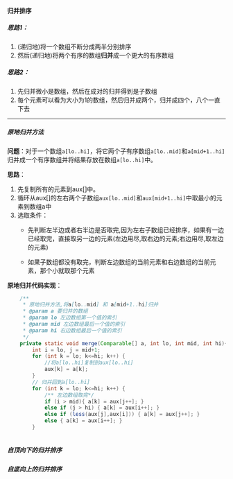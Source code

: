 #### 归并排序

##### 思路1：

1. (递归地)将一个数组不断分成两半分别排序
2. 然后(递归地)将两个有序的数组**归并**成一个更大的有序数组

##### 思路2：

1. 先归并微小是数组，然后在成对的归并得到是子数组
2. 每个元素可以看为大小为1的数组，然后归并成两个，归并成四个，八个一直下去

---

##### 原地归并方法

**问题**：对于一个数组`a[lo..hi]`，将它两个子有序数组`a[lo..mid]`和`a[mid+1..hi]`归并成一个有序数组并将结果存放在数组`a[lo..hi]`中。

**思路**：

1. 先复制所有的元素到aux[]中。
2. 循环从aux[]的左右两个子数组`aux[lo..mid]`和`aux[mid+1..hi]`中取最小的元素到数组a中
3. 选取条件：
   * 先判断左半边或者右半边是否取完,因为左右子数组已经排序，如果有一边已经取完，直接取另一边的元素(左边用尽,取右边的元素;右边用尽,取左边的元素)
   
   * 如果子数组都没有取完，判断左边数组的当前元素和右边数组的当前元素，那个小就取那个元素

**原地归并代码实现**：

```java
    /**
     * 原地归并方法,将a[lo..mid] 和 a[mid+1..hi]归并
     * @param a 要归并的数组
     * @param lo 左边数组第一个值的索引
     * @param mid 左边数组最后一个值的索引
     * @param hi 右边数组最后一个值的索引
     */
    private static void merge(Comparable[] a, int lo, int mid, int hi){
        int i = lo, j = mid+1;
        for (int k = lo; k<=hi; k++) {
            //将a[lo..hi]复制到aux[lo..hi]
            aux[k] = a[k];
        }
        // 归并回到a[lo..hi]
        for (int k = lo; k<=hi; k++) {
            /** 左边数组取完*/
            if (i > mid){ a[k] = aux[j++]; }
            else if (j > hi) { a[k] = aux[i++]; }
            else if (less(aux[j],aux[i])) { a[k] = aux[j++]; }
            else { a[k] = aux[i++]; }
        }
    
```



##### 自顶向下的归并排序

##### 自底向上的归并排序


